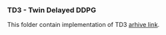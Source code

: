 ### TD3 - Twin Delayed DDPG

This folder contain implementation of TD3 [arhive link](http://arxiv.org/abs/1802.09477).
 